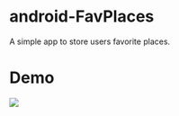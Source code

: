 # android-FavPlaces
A simple app to store users favorite places.  
  
# Demo  
![](https://i.imgur.com/VFZfHwl.gif)
